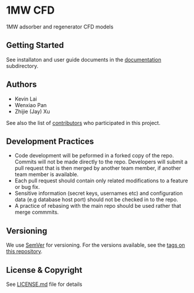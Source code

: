 # 1MW CFD
1MW adsorber and regenerator CFD models

## Getting Started

See installaton and user guide documents in the [documentation](https://github.com/CCSI-Toolset/1mw_cfd/docs) subdirectory.

## Authors

* Kevin Lai
* Wenxiao Pan
* Zhijie (Jay) Xu

See also the list of [contributors](ccontributors) who participated in this project.

## Development Practices

* Code development will be peformed in a forked copy of the repo. Commits will not be 
  made directly to the repo. Developers will submit a pull request that is then merged
  by another team member, if another team member is available.
* Each pull request should contain only related modifications to a feature or bug fix.  
* Sensitive information (secret keys, usernames etc) and configuration data 
  (e.g database host port) should not be checked in to the repo.
* A practice of rebasing with the main repo should be used rather that merge commmits.

## Versioning

We use [SemVer](http://semver.org/) for versioning. For the versions available, 
see the [tags on this repository](https://github.com/1mw_cfd/tags). 

## License & Copyright

See [LICENSE.md](LICENSE.md) file for details
